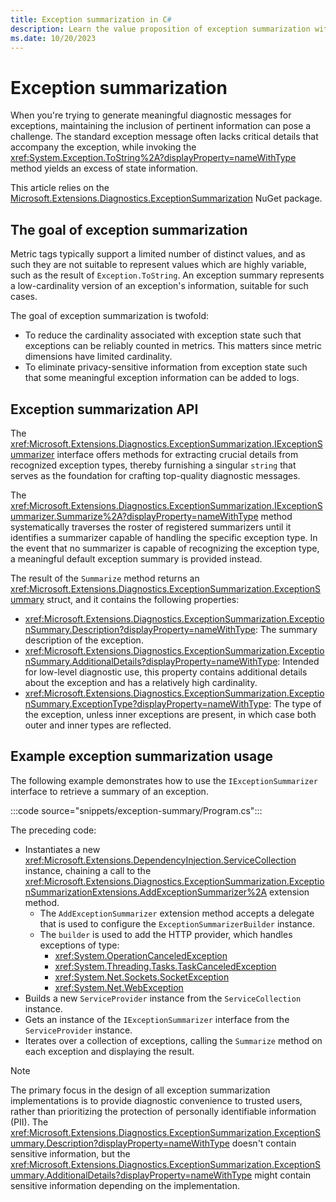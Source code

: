 ```yaml
---
title: Exception summarization in C#
description: Learn the value proposition of exception summarization within diagnostic metrics for .NET app development.
ms.date: 10/20/2023
---
```


# Exception summarization

When you're trying to generate meaningful diagnostic messages for exceptions, maintaining the inclusion of pertinent information can pose a challenge. The standard exception message often lacks critical details that accompany the exception, while invoking the <xref:System.Exception.ToString%2A?displayProperty=nameWithType> method yields an excess of state information.

This article relies on the [Microsoft.Extensions.Diagnostics.ExceptionSummarization](https://www.nuget.org/packages/Microsoft.Extensions.Diagnostics.ExceptionSummarization) NuGet package.

## The goal of exception summarization

Metric tags typically support a limited number of distinct values, and as such they are not suitable to represent values which are highly variable, such as the result of `Exception.ToString`. An exception summary represents a low-cardinality version of an exception's information, suitable for such cases.

The goal of exception summarization is twofold:

- To reduce the cardinality associated with exception state such that exceptions can be reliably counted in metrics. This matters since metric dimensions have limited cardinality.
- To eliminate privacy-sensitive information from exception state such that some meaningful exception information can be added to logs.

## Exception summarization API

The <xref:Microsoft.Extensions.Diagnostics.ExceptionSummarization.IExceptionSummarizer> interface offers methods for extracting crucial details from recognized exception types, thereby furnishing a singular `string` that serves as the foundation for crafting top-quality diagnostic messages.

The <xref:Microsoft.Extensions.Diagnostics.ExceptionSummarization.IExceptionSummarizer.Summarize%2A?displayProperty=nameWithType> method systematically traverses the roster of registered summarizers until it identifies a summarizer capable of handling the specific exception type. In the event that no summarizer is capable of recognizing the exception type, a meaningful default exception summary is provided instead.

The result of the `Summarize` method returns an <xref:Microsoft.Extensions.Diagnostics.ExceptionSummarization.ExceptionSummary> struct, and it contains the following properties:

- <xref:Microsoft.Extensions.Diagnostics.ExceptionSummarization.ExceptionSummary.Description?displayProperty=nameWithType>: The summary description of the exception.
- <xref:Microsoft.Extensions.Diagnostics.ExceptionSummarization.ExceptionSummary.AdditionalDetails?displayProperty=nameWithType>: Intended for low-level diagnostic use, this property contains additional details about the exception and has a relatively high cardinality.
- <xref:Microsoft.Extensions.Diagnostics.ExceptionSummarization.ExceptionSummary.ExceptionType?displayProperty=nameWithType>:  The type of the exception, unless inner exceptions are present, in which case both outer and inner types are reflected.

## Example exception summarization usage

The following example demonstrates how to use the `IExceptionSummarizer` interface to retrieve a summary of an exception.

:::code source="snippets/exception-summary/Program.cs":::

The preceding code:

- Instantiates a new <xref:Microsoft.Extensions.DependencyInjection.ServiceCollection> instance, chaining a call to the <xref:Microsoft.Extensions.Diagnostics.ExceptionSummarization.ExceptionSummarizationExtensions.AddExceptionSummarizer%2A> extension method.
  - The `AddExceptionSummarizer` extension method accepts a delegate that is used to configure the `ExceptionSummarizerBuilder` instance.
  - The `builder` is used to add the HTTP provider, which handles exceptions of type:
    - <xref:System.OperationCanceledException>
    - <xref:System.Threading.Tasks.TaskCanceledException>
    - <xref:System.Net.Sockets.SocketException>
    - <xref:System.Net.WebException>
- Builds a new `ServiceProvider` instance from the `ServiceCollection` instance.
- Gets an instance of the `IExceptionSummarizer` interface from the `ServiceProvider` instance.
- Iterates over a collection of exceptions, calling the `Summarize` method on each exception and displaying the result.

> [!NOTE]
> The primary focus in the design of all exception summarization implementations is to provide diagnostic convenience to trusted users, rather than prioritizing the protection of personally identifiable information (PII). The <xref:Microsoft.Extensions.Diagnostics.ExceptionSummarization.ExceptionSummary.Description?displayProperty=nameWithType> doesn't contain sensitive information, but the <xref:Microsoft.Extensions.Diagnostics.ExceptionSummarization.ExceptionSummary.AdditionalDetails?displayProperty=nameWithType> might contain sensitive information depending on the implementation.
